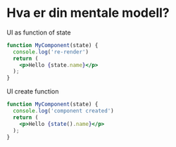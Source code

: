 # Hva er din mentale modell?

<section class="options">

<div>
UI as function of state

```jsx
function MyComponent(state) {
  console.log('re-render')
  return (
    <p>Hello {state.name}</p>
  );
}
```

<section v-click="1">
  <logos-react/>
  <logos-preact />
</section>
</div>
<logos-lit-icon v-click="1" class="translate-y-45" />
<div>
UI create function

```jsx
function MyComponent(state) {
  console.log('component created')
  return (
    <p>Hello {state().name}</p>
  );
}
```

<section v-click="1">
  <logos-vue />
  <logos-svelte-icon />
  <logos-angular-icon />
  <logos-solidjs-icon />
  <logos-preact class="opacity-50" />
</section>
</div>
</section>
